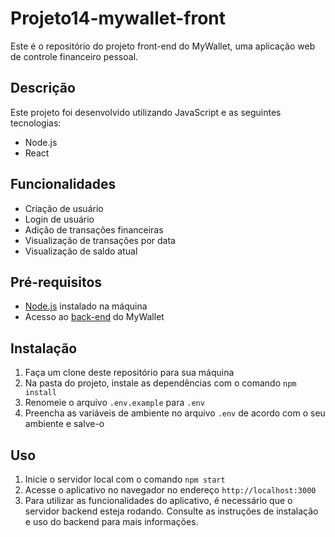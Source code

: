 # Projeto14-mywallet-front

Este é o repositório do projeto front-end do MyWallet, uma aplicação web de controle financeiro pessoal.

## Descrição

Este projeto foi desenvolvido utilizando JavaScript e as seguintes tecnologias:

- Node.js
- React

## Funcionalidades

- Criação de usuário
- Login de usuário
- Adição de transações financeiras
- Visualização de transações por data
- Visualização de saldo atual

## Pré-requisitos

- [Node.js](https://nodejs.org/en/) instalado na máquina
- Acesso ao [back-end](https://github.com/ana-btz/projeto14-mywallet-back) do MyWallet

## Instalação

1. Faça um clone deste repositório para sua máquina
2. Na pasta do projeto, instale as dependências com o comando `npm install`
3. Renomeie o arquivo `.env.example` para `.env`
4. Preencha as variáveis de ambiente no arquivo `.env` de acordo com o seu ambiente e salve-o

## Uso

1. Inicie o servidor local com o comando `npm start`
2. Acesse o aplicativo no navegador no endereço `http://localhost:3000`
3. Para utilizar as funcionalidades do aplicativo, é necessário que o servidor backend esteja rodando. Consulte as instruções de instalação e uso do backend para mais informações.
